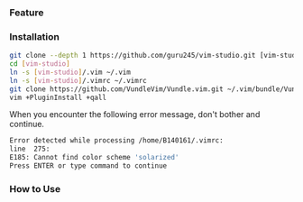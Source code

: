 ### Feature



### Installation

```bash
git clone --depth 1 https://github.com/guru245/vim-studio.git [vim-studio where you want]
cd [vim-studio]
ln -s [vim-studio]/.vim ~/.vim
ln -s [vim-studio]/.vimrc ~/.vimrc
git clone https://github.com/VundleVim/Vundle.vim.git ~/.vim/bundle/Vundle.vim
vim +PluginInstall +qall
```

When you encounter the following error message, don't bother and continue.

```bash
Error detected while processing /home/B140161/.vimrc:
line  275:
E185: Cannot find color scheme 'solarized'
Press ENTER or type command to continue
```

### How to Use



